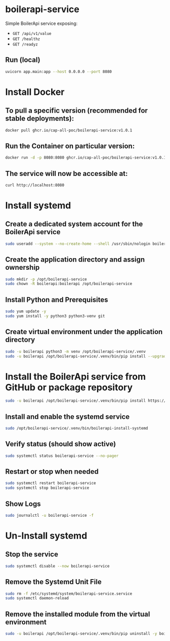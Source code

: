 # boilerapi-service

Simple BoilerApi service exposing:
- `GET /api/v1/value`
- `GET /healthz`
- `GET /readyz`


## Run (local)
```bash
uvicorn app.main:app --host 0.0.0.0 --port 8080
```

# Install Docker 

## To pull a specific version (recommended for stable deployments):
```bash
docker pull ghcr.io/cap-all-poc/boilerapi-service:v1.0.1
```

## Run the Container on particular version:
```bash
docker run -d -p 8080:8080 ghcr.io/cap-all-poc/boilerapi-service:v1.0.1
```

## The  service will now be accessible at:
```bash
curl http://localhost:8080
```

# Install systemd

## Create a dedicated system account for the BoilerApi service
```bash
sudo useradd --system --no-create-home --shell /usr/sbin/nologin boilerapi
```

## Create the application directory and assign ownership
```bash
sudo mkdir -p /opt/boilerapi-service
sudo chown -R boilerapi:boilerapi /opt/boilerapi-service
```

## Install Python and Prerequisites
```bash
sudo yum update -y
sudo yum install -y python3 python3-venv git
```

## Create virtual environment under the application directory
```bash
sudo -u boilerapi python3 -m venv /opt/boilerapi-service/.venv
sudo -u boilerapi /opt/boilerapi-service/.venv/bin/pip install --upgrade pip
```

# Install the BoilerApi service from GitHub or package repository
```bash
sudo -u boilerapi /opt/boilerapi-service/.venv/bin/pip install https://github.com/cap-all-poc/boilerapi-service/releases/download/v1.0.6/boilerapi_service-1.0.6-py3-none-any.whl
```


## Install and enable the systemd service
```bash
sudo /opt/boilerapi-service/.venv/bin/boilerapi-install-systemd
```

## Verify status (should show active)
```bash
sudo systemctl status boilerapi-service --no-pager
```

## Restart or stop when needed
```bash
sudo systemctl restart boilerapi-service
sudo systemctl stop boilerapi-service
```

## Show Logs
```bash
sudo journalctl -u boilerapi-service -f
```


# Un-Install systemd

## Stop the service
```bash
sudo systemctl disable --now boilerapi-service
```

## Remove the Systemd Unit File
```bash
sudo rm -f /etc/systemd/system/boilerapi-service.service
sudo systemctl daemon-reload
```

## Remove the installed module from the virtual environment
```bash
sudo -u boilerapi /opt/boilerapi-service/.venv/bin/pip uninstall -y boilerapi-service
```

